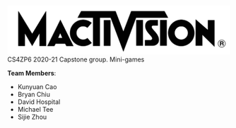 ![Mactivision logo](https://github.com/BryanChiu/Mactivision/blob/master/Mactivision%20Mini-Games/Assets/Mactivision.png)
CS4ZP6 2020-21 Capstone group. Mini-games

**Team Members**:
* Kunyuan Cao
* Bryan Chiu
* David Hospital
* Michael Tee
* Sijie Zhou
